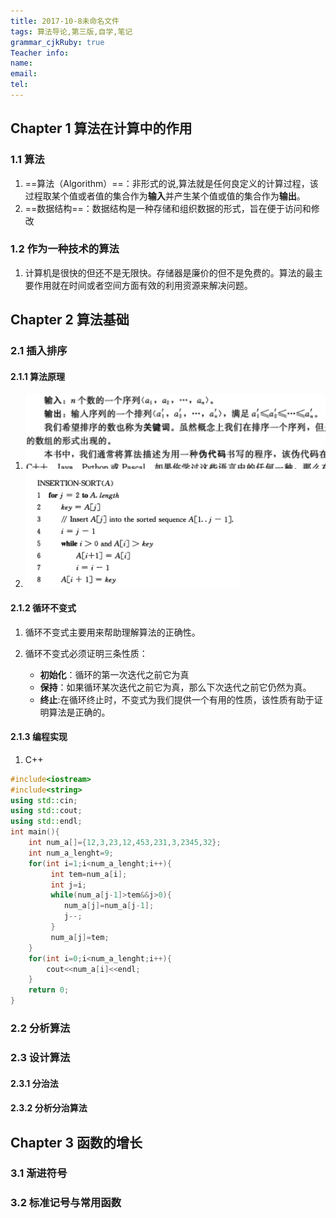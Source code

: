 ```yaml
---
title: 2017-10-8未命名文件 
tags: 算法导论,第三版,自学,笔记
grammar_cjkRuby: true
Teacher info:
name:
email:
tel:
---
```

## Chapter 1 算法在计算中的作用
### 1.1 算法
1. ==算法（Algorithm）==：非形式的说,算法就是任何良定义的计算过程，该过程取某个值或者值的集合作为**输入**并产生某个值或值的集合作为**输出**。
2. ==数据结构==：数据结构是一种存储和组织数据的形式，旨在便于访问和修改
### 1.2 作为一种技术的算法
1. 计算机是很快的但还不是无限快。存储器是廉价的但不是免费的。算法的最主要作用就在时间或者空间方面有效的利用资源来解决问题。
## Chapter 2 算法基础
### 2.1 插入排序
#### 2.1.1 算法原理
1. ![enter description here][1]
2. ![enter description here][2]

#### 2.1.2 循环不变式
1. 循环不变式主要用来帮助理解算法的正确性。
2. 循环不变式必须证明三条性质：

	* **初始化**：循环的第一次迭代之前它为真
	* **保持**：如果循环某次迭代之前它为真，那么下次迭代之前它仍然为真。
	* **终止**:在循环终止时，不变式为我们提供一个有用的性质，该性质有助于证明算法是正确的。
#### 2.1.3 编程实现
1. C++

``` C++
#include<iostream>
#include<string>
using std::cin;
using std::cout;
using std::endl;
int main(){
    int num_a[]={12,3,23,12,453,231,3,2345,32};
    int num_a_lenght=9;
    for(int i=1;i<num_a_lenght;i++){
         int tem=num_a[i];
         int j=i;
         while(num_a[j-1]>tem&&j>0){
            num_a[j]=num_a[j-1];
            j--;
         }
         num_a[j]=tem;
    }
    for(int i=0;i<num_a_lenght;i++){
        cout<<num_a[i]<<endl;
    }
    return 0;
}
```


### 2.2 分析算法
### 2.3 设计算法
#### 2.3.1 分治法
#### 2.3.2 分析分治算法
## Chapter 3 函数的增长
### 3.1 渐进符号
### 3.2 标准记号与常用函数


  [1]: ./images/1507510897781.jpg
  [2]: ./images/1507510941403.jpg